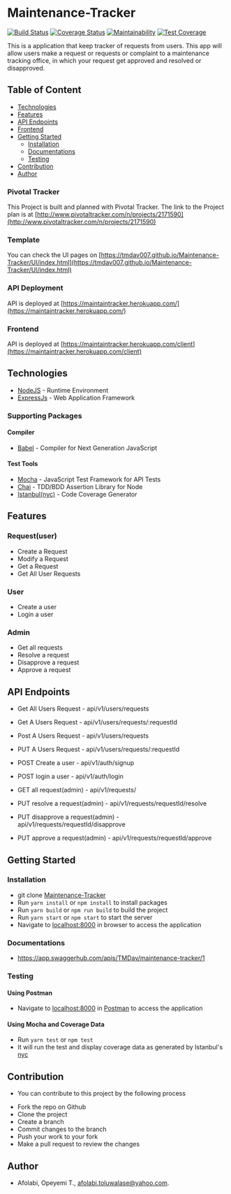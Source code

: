 # Maintenance-Tracker

[![Build Status](https://travis-ci.org/TMDav007/Maintenance-Tracker.svg?branch=develop)](https://travis-ci.org/TMDav007/Maintenance-Tracker)
[![Coverage Status](https://coveralls.io/repos/github/TMDav007/Maintenance-Tracker/badge.svg?branch=develop)](https://coveralls.io/github/TMDav007/Maintenance-Tracker?branch=develop)
[![Maintainability](https://api.codeclimate.com/v1/badges/abd7ab4951ad13d436d6/maintainability)](https://codeclimate.com/github/TMDav007/Maintenance-Tracker/maintainability)
[![Test Coverage](https://api.codeclimate.com/v1/badges/abd7ab4951ad13d436d6/test_coverage)](https://codeclimate.com/github/TMDav007/Maintenance-Tracker/test_coverage)

This is a application that keep tracker of requests from users. This app will allow users make a request or requests or complaint to a maintenance tracking office, in which your request get approved and resolved or disapproved.

## Table of Content
* [Technologies](#technologies)
* [Features](#features)
* [API Endpoints](#api-endpoints)
* [Frontend](#frontend)
* [Getting Started](#getting-started)
   * [Installation](#installation)
   * [Documentations](#documentations)
   * [Testing](#testing) 
* [Contribution](#contribution)
* [Author](#author)


### Pivotal Tracker
This Project is built and planned with Pivotal Tracker.
The link to the Project plan is at [http://www.pivotaltracker.com/n/projects/2171590](http://www.pivotaltracker.com/n/projects/2171590)

### Template
You can check the UI pages on [https://tmdav007.github.io/Maintenance-Tracker/UI/index.html](https://tmdav007.github.io/Maintenance-Tracker/UI/index.html)

### API Deployment
API is deployed at [https://maintaintracker.herokuapp.com/](https://maintaintracker.herokuapp.com/)

### Frontend
API is deployed at [https://maintaintracker.herokuapp.com/client](https://maintaintracker.herokuapp.com/client)

## Technologies

* [NodeJS](https://nodejs.org/) - Runtime Environment
* [ExpressJs](https://expressjs.com/) - Web Application Framework

### Supporting Packages

#### Compiler

* [Babel](https://eslint.org/) - Compiler for Next Generation JavaScript

#### Test Tools

* [Mocha](https://mochajs.org/) - JavaScript Test Framework for API Tests
* [Chai](http://chaijs.com/) - TDD/BDD Assertion Library for Node
* [Istanbul(nyc)](https://istanbul.js.org/) - Code Coverage Generator

## Features

### Request(user)
* Create a Request
* Modify a Request
* Get a Request
* Get All User Requests

### User
* Create a user
* Login a user

### Admin
* Get all requests
* Resolve a request
* Disapprove a request
* Approve a request

## API Endpoints

* Get All Users Request - api/v1/users/requests 

* Get A Users Request -  api/v1/users/requests/:requestId

* Post A Users Request - api/v1/users/requests

* PUT A Users Request - api/v1/users/requests/:requestId

* POST Create a user - api/v1/auth/signup

* POST login a user - api/v1/auth/login

* GET all request(admin) - api/v1/requests/

* PUT resolve a request(admin) - api/v1/requests/requestId/resolve

* PUT disapprove a request(admin) - api/v1/requests/requestId/disapprove

* PUT approve a request(admin) - api/v1/requests/requestId/approve

## Getting Started

### Installation

* git clone
  [Maintenance-Tracker](https://github.com/TMDav007/Maintenance-Tracker.git)
* Run `yarn install` or `npm install` to install packages
* Run `yarn build` or `npm run build` to build the project
* Run `yarn start` or `npm start` to start the server
* Navigate to [localhost:8000](http://localhost:8000/) in browser to access the
  application
  
 
### Documentations
- https://app.swaggerhub.com/apis/TMDav/maintenance-tracker/1

### Testing

#### Using Postman

* Navigate to [localhost:8000](http://localhost:8000/) in
  [Postman](https://getpostman.com/) to access the application

#### Using Mocha and Coverage Data
* Run `yarn test` or `npm test`
* It will run the test and display coverage data as generated by
  Istanbul's [nyc](https://github.com/istanbuljs/nyc)
  
## Contribution
* You can contribute to this project by the following process
- Fork the repo on Github
- Clone the project
- Create a branch
- Commit changes to the branch
- Push your work to your fork
- Make a pull request to review the changes

## Author
 - Afolabi, Opeyemi T., afolabi.toluwalase@yahoo.com.
